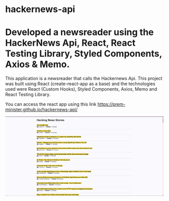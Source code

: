 # hackernews-api

# Developed a newsreader using the HackerNews Api, React, React Testing Library, Styled Components, Axios & Memo.

This application is a newsreader that calls the Hackernews Api. This project was built using React (create-react-app as a base) and the technologies used were React (Custom Hooks), Styled Components, Axios, Memo and React Testing Library.

You can access the react app using this link 
https://prem-minister.github.io/hackernews-api/

![Preview](Capture.png?raw=true)
